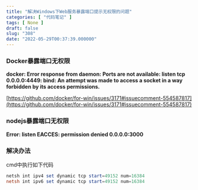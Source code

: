 ```yaml
---
title: "解决Windows下Web服务暴露端口提示无权限的问题"
categories: [ "代码笔记" ]
tags: [ None ]
draft: false
slug: "308"
date: "2022-05-29T00:37:39.000000"
---
```


### Docker暴露端口无权限

**docker: Error response from daemon: Ports are not available: listen tcp 0.0.0.0:4449: bind: An attempt was made to access a socket in a way forbidden by its access permissions.**

[https://github.com/docker/for-win/issues/3171#issuecomment-554587817](https://github.com/docker/for-win/issues/3171#issuecomment-554587817)

### nodejs暴露端口无权限

**Error: listen EACCES: permission denied 0.0.0.0:3000**


### 解决办法

cmd中执行如下代码

```powershell
netsh int ipv4 set dynamic tcp start=49152 num=16384
netsh int ipv6 set dynamic tcp start=49152 num=16384
```

<pre class="md-fences md-end-block ty-contain-cm modeLoaded md-focus" spellcheck="false" lang="bash" cid="n6" mdtype="fences"><div class="CodeMirror cm-s-inner cm-s-null-scroll CodeMirror-wrap" lang="bash"><br class="Apple-interchange-newline"/></div></pre>


